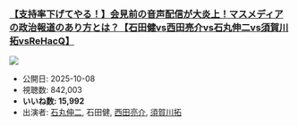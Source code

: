 ### [【支持率下げてやる！】会見前の音声配信が大炎上！マスメディアの政治報道のあり方とは？【石田健vs西田亮介vs石丸伸二vs須賀川拓vsReHacQ】](https://www.youtube.com/watch?v=0BV-ZkN2Q8o)
[![](https://img.youtube.com/vi/0BV-ZkN2Q8o/sddefault.jpg)](https://www.youtube.com/watch?v=0BV-ZkN2Q8o)
-   公開日: 2025-10-08
-   視聴数: 842,003
-   **いいね数: 15,992**
-   出演者: [石丸伸二](/rehacq_fan/people/石丸伸二 "wikilink"), 石田健, [西田亮介](/rehacq_fan/people/西田亮介 "wikilink"), [須賀川拓](/rehacq_fan/people/須賀川拓 "wikilink")
